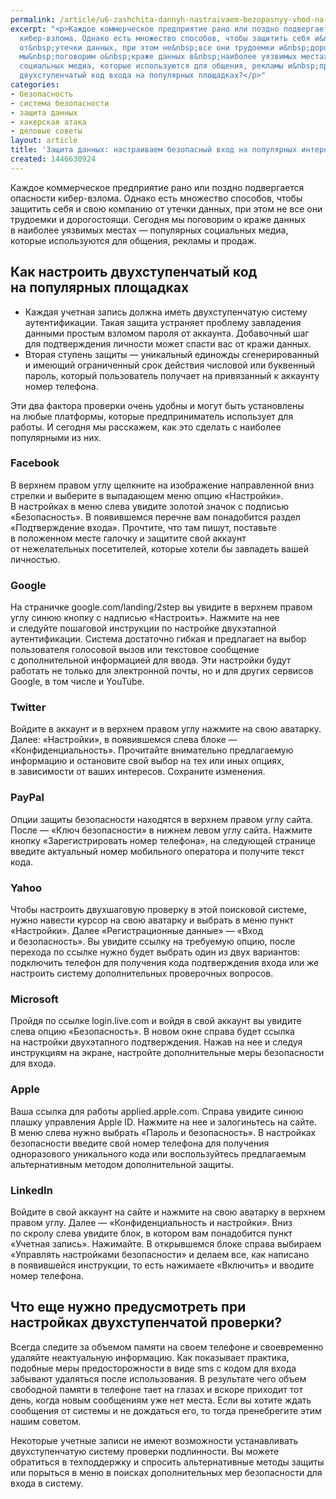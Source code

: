 ```yaml
---
permalink: /article/u6-zashchita-dannyh-nastraivaem-bezopasnyy-vhod-na-populyarnyh-internet-ploshchadkah
excerpt: "<p>Каждое коммерческое предприятие рано или поздно подвергается опасности
  кибер-взлома. Однако есть множество способов, чтобы защитить себя и&nbsp;свою компанию
  от&nbsp;утечки данных, при этом не&nbsp;все они трудоемки и&nbsp;дорогостоящи. Сегодня
  мы&nbsp;поговорим о&nbsp;краже данных в&nbsp;наиболее уязвимых местах&nbsp;— популярных
  социальных медиа, которые используются для общения, рекламы и&nbsp;продаж. Как настроить
  двухступенчатый код входа на популярных площадках?</p>"
categories:
- безопасность
- система безопасности
- защита данных
- хакерская атака
- деловые советы
layout: article
title: 'Защита данных: настраиваем безопасный вход на популярных интернет-площадках'
created: 1446630924
---
```

Каждое коммерческое предприятие рано или поздно подвергается опасности кибер-взлома. Однако есть множество способов, чтобы защитить себя и свою компанию от утечки данных, при этом не все они трудоемки и дорогостоящи. Сегодня мы поговорим о краже данных в наиболее уязвимых местах — популярных социальных медиа, которые используются для общения, рекламы и продаж.

## Как настроить двухступенчатый код на популярных площадках ##

 *  Каждая учетная запись должна иметь двухступенчатую систему аутентификации. Такая защита устраняет проблему завладения данными простым взломом пароля от аккаунта. Добавочный шаг для подтверждения личности может спасти вас от кражи данных.
 *  Вторая ступень защиты — уникальный единожды сгенерированный и имеющий ограниченный срок действия числовой или буквенный пароль, который пользователь получает на привязанный к аккаунту номер телефона.

Эти два фактора проверки очень удобны и могут быть установлены на любые платформы, которые предприниматель использует для работы. И сегодня мы расскажем, как это сделать с наиболее популярными из них.

### Facebook ###

В верхнем правом углу щелкните на изображение направленной вниз стрелки и выберите в выпадающем меню опцию «Настройки». В настройках в меню слева увидите золотой значок с подписью «Безопасность». В появившемся перечне вам понадобится раздел «Подтверждение входа». Прочтите, что там пишут, поставьте в положенном месте галочку и защитите свой аккаунт от нежелательных посетителей, которые хотели бы завладеть вашей личностью.

### Google ###

На страничке google.com/landing/2step вы увидите в верхнем правом углу синюю кнопку с надписью «Настроить». Нажмите на нее и следуйте пошаговой инструкции по настройке двухэтапной аутентификации. Система достаточно гибкая и предлагает на выбор пользователя голосовой вызов или текстовое сообщение с дополнительной информацией для ввода. Эти настройки будут работать не только для электронной почты, но и для других сервисов Google, в том числе и YouTube.

### Twitter ###

Войдите в аккаунт и в верхнем правом углу нажмите на свою аватарку. Далее: «Настройки», в появившемся слева блоке — «Конфиденциальность». Прочитайте внимательно предлагаемую информацию и остановите свой выбор на тех или иных опциях, в зависимости от ваших интересов. Сохраните изменения.

### PayPal ###

Опции защиты безопасности находятся в верхнем правом углу сайта. После — «Ключ безопасности» в нижнем левом углу сайта. Нажмите кнопку «Зарегистрировать номер телефона», на следующей странице введите актуальный номер мобильного оператора и получите текст кода.

### Yahoo ###

Чтобы настроить двухшаговую проверку в этой поисковой системе, нужно навести курсор на свою аватарку и выбрать в меню пункт «Настройки». Далее «Регистрационные данные» — «Вход и безопасность». Вы увидите ссылку на требуемую опцию, после перехода по ссылке нужно будет выбрать один из двух вариантов: подключить телефон для получения кода подтверждения входа или же настроить систему дополнительных проверочных вопросов.

### Microsoft ###

Пройдя по ссылке login.live.com и войдя в свой аккаунт вы увидите слева опцию «Безопасность». В новом окне справа будет ссылка на настройки двухэтапного подтверждения. Нажав на нее и следуя инструкциям на экране, настройте дополнительные меры безопасности для входа.

### Apple ###

Ваша ссылка для работы applied.apple.com. Справа увидите синюю плашку управления Apple ID. Нажмите на нее и залогиньтесь на сайте. В меню слева нужно выбрать «Пароль и безопасность». В настройках безопасности введите свой номер телефона для получения одноразового уникального кода или воспользуйтесь предлагаемым альтернативным методом дополнительной защиты.

### LinkedIn ###

Войдите в свой аккаунт на сайте и нажмите на свою аватарку в верхнем правом углу. Далее — «Конфиденциальность и настройки». Вниз по скролу слева увидите блок, в котором вам понадобится пункт «Учетная запись». Нажимайте. В открывшемся блоке справа выбираем «Управлять настройками безопасности» и делаем все, как написано в появившейся инструкции, то есть нажимаете «Включить» и вводите номер телефона.

## Что еще нужно предусмотреть при настройках двухступенчатой проверки? ##

Всегда следите за объемом памяти на своем телефоне и своевременно удаляйте неактуальную информацию. Как показывает практика, подобные меры предосторожности в виде sms с кодом для входа забывают удаляться после использования. В результате чего объем свободной памяти в телефоне тает на глазах и вскоре приходит тот день, когда новым сообщениям уже нет места. Если вы хотите ждать сообщения от системы и не дождаться его, то тогда пренебрегите этим нашим советом.

Некоторые учетные записи не имеют возможности устанавливать двухступенчатую систему проверки подлинности. Вы можете обратиться в техподдержку и спросить альтернативные методы защиты или порыться в меню в поисках дополнительных мер безопасности для входа в систему.
